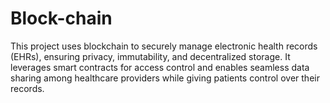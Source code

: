 # Block-chain
This project uses blockchain to securely manage electronic health records (EHRs), ensuring privacy, immutability, and decentralized storage. It leverages smart contracts for access control and enables seamless data sharing among healthcare providers while giving patients control over their records.
